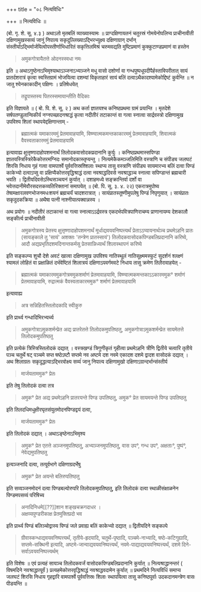 +++
title = "०८ नित्यविधिः"

+++
॥ नित्यविधिः ॥

(बो. गृ. शे. सू. ४.३ ) अथाऽतो मृतबलिं व्याख्यास्यामः ॥ प्राग्दक्षिणायतनं चतुरस्रं गोमयेनोपलिप्य प्राचीनावीती दक्षिणामुखस्सव्यं जानुं निपात्य सकृदुल्लिख्याऽद्भिरभ्युक्ष्य दक्षिणाग्रान् दर्भान् संस्तीर्याऽद्भिर्मार्जयित्वोपस्तीर्णाभिधारितं सकृत्तिलमिश्रं चरुमवद्यति मुष्टिप्रमाणं कुक्कुटाण्डप्रमाणं वा हस्तेन

> अमुकगोत्रायैतत्ते ओदनस्स्वधा नमः

इति ॥ अथाऽगुष्ठेनाऽभिमृश्याथाऽञ्जनाऽभ्यञ्जने मधु वासो दशोर्णा वा गन्धपुष्पधूपदीपैर्हस्ताविपरीतात् सायं प्रातर्दशरात्रं कृत्वा स्वस्तिग्रामं भोजयित्वा दशम्यां विकृताहारं सायं बलिं दत्वाऽथैकादश्यामेकोद्दिष्टं कुर्वन्ति ॥ न जातु श्येनकाकादीन् पक्षिणः । प्रतिषेधयेत्

> तद्रूपास्तस्य पितरस्समायान्तीति वैदिकाः

इति विज्ञायते ॥ ( बो. पि. शे. सू. २ ) अथ कर्ता ज्ञातयश्च कनिष्ठप्रथमा ग्रामं प्रयान्ति । मृतदेशे सर्षपतण्डुलान्विकीर्य नग्नपच्छादनश्राद्धं कृत्वा नदीतीरं तटाकान्तं वा गत्वा स्नात्वा सार्द्रवस्त्रो दक्षिणामुख उपविश्य शिलां स्थापयेद्दक्षिणान्ताम् -

> ब्रह्मात्मकं यमाकारममुं प्रेतमावाहयामि, विष्ण्वात्मकमन्तकाकारममुं प्रेतमावाहयामि, शिवात्मकं वैवस्वताकारममुं प्रेतमावाहयामि

इत्यावाह्य क्षुत्तृष्णादाहोपशमनार्थं तिलोदकवासोदकप्रदानानि कुर्युः । कनिष्ठप्रथमास्सपिण्डा ज्ञातयस्त्रिस्त्रिरेकैकोत्तरमग्निदः समानोदकास्तृप्यन्तु । नित्यमेकैकमञ्जलिमिति वस्त्राणि च संपीड्य जलघटं शिरसि निधाय गृहं गत्वा वामपार्श्वे पूर्ववत्तिस्रश्शिलाः स्थाप्य तासु वस्त्राणि संपीड्य सायमारभ्य बलिं दत्वा पिण्डं काकेभ्यो दत्वाऽप्सु वा प्रक्षिप्यैकोत्तरवृद्धिश्राद्धं दत्वा नवश्राद्धदिवसे नवश्राद्धञ्च स्नात्वा सपिण्डान्तं ब्रह्मचारी भवति । द्वितीयदिवसेऽस्थिसञ्चयनं कुर्यात् । दशाहमध्ये सङ्क्रान्तिर्वा दर्शो वा भवेत्तदानीमेवौरसदत्तकव्यतिरिक्तानां समापयेत् ॥ (बो. पि. सू. ३. ४. २२) एकरात्रमुपोष्य तेषामक्षारलवणभोजनमधःशयनं ब्रह्मचर्यं चादशरात्रात् । सायंप्रातस्तूष्णीमुपलेषु पिण्डं निपृणुयात् । सायंप्रातः सकृदुदकक्रिया ॥ अथैषा पत्नी नाश्नीयात्पक्वान्नस्य ।

अथ प्रयोगः ॥ नदीतीरं तटाकान्तं वा गत्वा स्नात्वाऽऽर्द्रवस्त्र एकदर्भपवित्रपाणिराचम्य प्राणानायम्य देशकालौ सङ्कीर्त्य प्राचीनावीती

> अमुकगोत्रस्य प्रेतस्य क्षुत्तृष्णादाहोपशमनार्थं मूर्धाद्यवयवनिष्पत्त्यर्थं प्रेताऽऽप्यायनार्थञ्च प्रथमेऽहनि प्रातः (सायङ्काले तु 'सायं' अशक्तः 'तन्त्रेण प्रातस्सायं') तिलोदकवासोदकपिण्डबलिप्रदानानि करिष्ये, आदौ अद्यप्रभृतिदशमदिनान्तकर्मसु प्रेतसान्निध्यार्थं शिलास्थापनं करिष्ये

इति सङ्कल्प्य शुचौ देशे अवटं खात्वा दक्षिणामुख उपविश्य नातिस्थूलं नातिसूक्ष्ममस्फुटं सुदर्शनं श्लक्ष्णं श्यामलं लोहितं वा प्रक्षाळितं दर्भवेष्टितं शिलात्रयं दक्षिणाऽपवर्गमवटे निधाय तासु क्रमेण तिलैरावाहयेत् -

> ब्रह्मात्मकं यमाकारममुकगोत्रममुकशर्माणं प्रेतमावाहयामि, विष्ण्वात्मकमन्तकाऽऽकारममुक° शर्माणं प्रेतमावाहयामि, रुद्रात्मकं वैवस्वताकारममुक° शर्माणं प्रेतमावाहयामि

इत्यावाह्य

> अत्र सन्निहितस्तिलोदकादि स्वीकुरु

इति प्रार्थ्य गन्धादिभिरभ्यर्च्य

> अमुकगोत्राऽमुकशर्मन्प्रेत अद्य प्रातरेतत्ते तिलोदकमुपतिष्ठतु, अमुकगोत्राऽमुकशर्मन्प्रेत सायमेतत्ते तिलोदकमुपतिष्ठतु

इति प्रत्येकं त्रिस्त्रिस्तिलोदकं दद्यात् । वस्त्रखण्डं त्रिगुणीकृतं गृहीत्वा प्रथमेऽहनि त्रीणि द्वितीये चत्वारि तृतीये पञ्च चतुर्थे षट् पञ्चमे सप्त षष्ठेऽष्टौ सप्तमे नव अष्टमे दश नवमे एकादश दशमे द्वादश वासोदकं दद्यात् । अथ शिलाग्रतः सकृदुद्धत्याऽद्भिरवोक्ष्य सव्यंं जानु निपात्य दक्षिणामुखो दक्षिणाऽग्रान्दर्भान्संस्तीर्य

> मार्जयताममुक° प्रेतः

इति तेषु तिलोदकं दत्वा तत्र

> अमुक° प्रेत अद्य प्रथमेऽहनि प्रातरयन्ते पिण्ड उपतिष्ठतु, अमुक° प्रेत सायमयन्ते पिण्ड उपतिष्ठतु

इति तिलदधिमधुक्षीरघृतसंयुतमोदनपिण्डद्वयं दत्वा,

> मार्जयताममुक° प्रेतः

इति तिलोदकं दद्यात् । अथाऽङ्ष्ठेनाऽभिमृश्य

> अमुक° प्रेत एतत्ते अञ्जनमुपतिष्ठतु, अभ्यञ्जनमुपतिष्ठतु, वास उप°, गन्ध उप°, अक्षताः°, पुष्पं°, नेवेद्यमुपतिष्ठतु

इत्यञ्जनादि दत्वा, तत्पूर्वभागे दक्षिणाग्रदर्भेषु

> अमुक° प्रेत अयन्ते बलिरुपतिष्ठतु

इति सव्यञ्जनमोदनं दत्वा पिण्डबल्योरुपरि तिलोदकमुपतिष्ठतु, इति तिलोदकं दत्वा स्थाळीसंक्षाळनेन पिण्डमपसव्यं परिषिच्य

> अनादिनिधमे[[??]]शान शङ्खचक्रगदाधर ।  
अक्षय्यपुण्डरीकाक्ष प्रेतमुक्तिप्रदो भव

इति प्रार्थ्य पिण्डं बलिञ्चोद्वास्य पिण्डं जले प्रवाह्य बलिं काकेभ्यो दद्यात् ॥ द्वितीयदिने सङ्कल्पे

> ग्रीवास्कन्धाद्यवयवनिष्पत्त्यर्थं, तृतीये-हृदयादि, चतुर्थे-पृष्ठादि, पञ्चमे-नाभ्यादि, षष्ठे-कटिगुह्यादि, सप्तमे–सक्थिनी इत्यादि, अष्टमे-जान्वाद्यवयवनिष्पत्त्यर्थं, नवमे-पाद्याद्यवयवनिष्पत्त्यर्थं, दशमे दिने-सर्वाऽवयवनिष्पत्त्यर्थम्

इति विशेषः ॥ एवं प्रत्यहं सायञ्च तिलोदकवर्जं वासोदकपिण्डबलिप्रदानानि कुर्यात् ॥ नित्यश्राद्धानन्तरं ( विषमदिने नवश्राद्धात्पूर्वं ) प्रत्यहमेकोत्तरवृद्धिश्राद्धं नवश्राद्धवदामेन कुर्यात् ॥ प्रथमदिने नित्यविधिं समाप्य जलघटं शिरसि निधाय गृहद्वारि वामपार्श्वे पूर्ववत्तिस्रः शिलाः स्थापयित्वा तासु कनिष्ठपूर्वाः उदकदानमन्त्रेण वासः पीडयन्ति ॥
